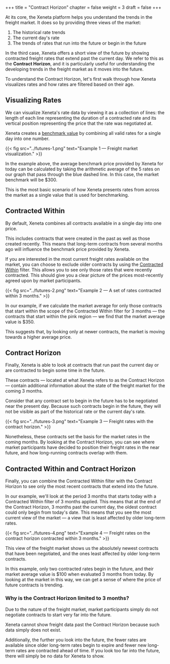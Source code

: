 +++
title = "Contract Horizon"
chapter = false
weight = 3
draft = false
+++

At its core, the Xeneta platform helps you understand the trends in the freight market. It does so by providing three views of the market:

1. The historical rate trends
2. The current day's rate
3. The trends of rates that run into the future or begin in the future

In the third case, Xeneta offers a short view of the future by showing contracted freight rates that extend past the current day. We refer to this as the **Contract Horizon**, and it is particularly useful for understanding the developing trends in the freight market as it moves into the future.

To understand the Contract Horizon, let's first walk through how Xeneta visualizes rates and how rates are filtered based on their age.

## Visualizing Rates

We can visualize Xeneta's rate data by viewing it as a collection of lines: the length of each line representing the duration of a contracted rate and its vertical position representing the price that the rate was negotiated at.

Xeneta creates a <a href="https://support.xeneta.com/hc/en-us/articles/115001532114-Market-Benchmarks" target="_blank">benchmark value</a> by combining all valid rates for a single day into one number. 

{{< fig src="../futures-1.png" text="Example 1 — Freight market visualization." >}}

In the example above, the average benchmark price provided by Xeneta for today can be calculated by taking the arithmetic average of the 5 rates on our graph that pass through the blue dashed line. In this case, the market benchmark will be $300.

This is the most basic scenario of how Xeneta presents rates from across the market as a single value that is used for benchmarking. 

## Contracted Within

By default, Xeneta combines all contracts available in a single day into one price.

This includes contracts that were created in the past as well as those created recently. This means that long-term contracts from several months ago will influence the benchmark price provided by Xeneta. 

If you are interested in the most current freight rates available on the market, you can choose to exclude older contracts by using the <a href="https://support.xeneta.com/hc/en-us/articles/115001994874-Contracted-Within" target="_blank">Contracted Within</a> filter. This allows you to see only those rates that were recently contracted. This should give you a clear picture of the prices most-recently agreed upon by market participants.

{{< fig src="../futures-2.png" text="Example 2 — A set of rates contracted within 3 months." >}}

In our example, if we calculate the market average for only those contracts that start within the scope of the Contracted Within filter for 3 months — the contracts that start within the pink region — we find that the market average value is $350.

This suggests that, by looking only at newer contracts, the market is moving towards a higher average price.

## Contract Horizon

Finally, Xeneta is able to look at contracts that run past the current day or are contracted to begin some time in the future.

These contracts — located at what Xeneta refers to as the Contract Horizon — contain additional information about the state of the freight market for the coming 3 months.

Consider that any contract set to begin in the future has to be negotiated near the present day. Because such contracts begin in the future, they will not be visible as part of the historical rate or the current day's rate.

{{< fig src="../futures-3.png" text="Example 3 — Freight rates with the contract horizon." >}}

Nonetheless, these contracts set the basis for the market rates in the coming months. 
By looking at the Contract Horizon, you can see where market participants have decided to position their freight rates in the near future, and how long-running contracts overlap with them.

## Contracted Within and Contract Horizon

Finally, you can combine the Contracted Within filter with the Contract Horizon to see only the most recent contracts that extend into the future.

In our example, we'll look at the period 3 months that starts today with a Contracted Within filter of 3 months applied. This means that at the end of the Contract Horizon, 3 months past the current day, the oldest contract could only begin from today's date. This means that you see the most current view of the market — a view that is least affected by older long-term rates.

{{< fig src="../futures-4.png" text="Example 4 — Freight rates on the contract horizon contracted within 3 months." >}}

This view of the freight market shows us the absolutely newest contracts that have been negotiated, and the ones least affected by older long-term contracts.

In this example, only two contracted rates begin in the future, and their market average value is $100 when evaluated 3 months from today. By looking at the market in this way, we can get a sense of where the price of future contracts is trending.

### Why is the Contract Horizon limited to 3 months?

Due to the nature of the freight market, market participants simply do not negotiate contracts to start very far into the future.

Xeneta cannot show freight data past the Contract Horizon because such data simply does not exist.

Additionally, the further you look into the future, the fewer rates are available since older long-term rates begin to expire and fewer new long-term rates are contracted ahead of time. If you look too far into the future, there will simply be no data for Xeneta to show.